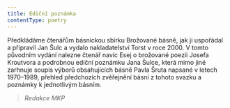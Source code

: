 ```yaml
---
title: Ediční poznámka
contentType: poetry
---
```


<section>

Předkládáme čtenářům básnickou sbírku Brožované básně, jak ji uspořádal a připravil Jan Šulc a vydalo nakladatelství Torst v roce 2000. V tomto původním vydání nalezne čtenář navíc Esej o brožované poezii Josefa Kroutvora a podrobnou ediční poznámku Jana Šulce, která mimo jiné zarhnuje soupis výborů obsahujících básně Pavla Šruta napsané v letech 1970–1989, přehled předchozích zvěřejnění básní z tohoto svazku a poznámky k jednotlivým básním.

> _Redakce MKP_

</section>
